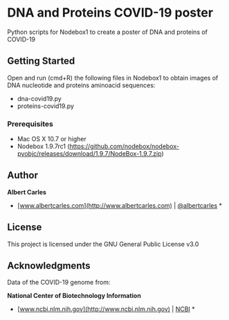 # DNA and Proteins COVID-19 poster

Python scripts for Nodebox1 to create a poster of DNA and proteins of COVID-19 

## Getting Started

Open and run (cmd+R) the following files in Nodebox1 to obtain images of DNA nucleotide and proteins aminoacid sequences:

- dna-covid19.py
- proteins-covid19.py

### Prerequisites

- Mac OS X 10.7 or higher
- Nodebox 1.9.7rc1 (https://github.com/nodebox/nodebox-pyobjc/releases/download/1.9.7/NodeBox-1.9.7.zip)

## Author

**Albert Carles**
* [www.albertcarles.com](http://www.albertcarles.com) | [@albertcarles](https://twitter.com/albertcarles) *

## License

This project is licensed under the GNU General Public License v3.0

## Acknowledgments

Data of the COVID-19 genome from:

**National Center of Biotechnology Information**
* [www.ncbi.nlm.nih.gov](http://www.ncbi.nlm.nih.gov) | [NCBI](https://twitter.com/NCBI) *

